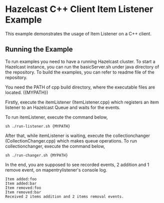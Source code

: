# Hazelcast C++ Client Item Listener Example

This example demonstrates the usage of Item Listener on a C++ client.

## Running the Example

To run examples you need to have a running Hazelcast cluster. To start a Hazelcast instance, you can run the basicServer.sh under java directory of the repository. To build the examples, you can refer to readme file of the repository.

You need the PATH of cpp build directory, where the executable files are located. ({MYPATH})

Firstly, execute the itemListener (ItemListener.cpp) which registers an item listener to an Hazelcast Queue and waits for the events.

To run itemListener, execute the command below,
```
sh ./run-listener.sh {MYPATH}
```

After that, while itemListener is waiting, execute the collectionchanger (CollectionChanger.cpp) which makes queue operations.
To run collectionchanger, execute the command below,
```
sh ./run-changer.sh {MYPATH}
```

In the end, you are supposed to see recorded events, 2 addition and 1 remove event, on mapentrylistener's console log.
```
Item added:foo
Item added:bar
Item removed:foo
Item removed:bar
Received 2 items addition and 2 items removal events.
```
